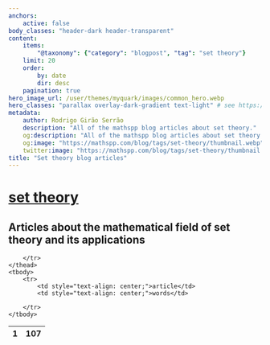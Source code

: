 ```yaml
---
anchors:
    active: false
body_classes: "header-dark header-transparent"
content:
    items:
        "@taxonomy": {"category": "blogpost", "tag": "set theory"}
    limit: 20
    order:
        by: date
        dir: desc
    pagination: true
hero_image_url: /user/themes/myquark/images/common_hero.webp
hero_classes: "parallax overlay-dark-gradient text-light" # see https://demo.getgrav.org/blog-skeleton/blog/hero-classes
metadata:
    author: Rodrigo Girão Serrão
    description: "All of the mathspp blog articles about set theory."
    og:description: "All of the mathspp blog articles about set theory."
    og:image: "https://mathspp.com/blog/tags/set-theory/thumbnail.webp"
    twitter:image: "https://mathspp.com/blog/tags/set-theory/thumbnail.webp"
title: "Set theory blog articles"
---
```


# <a href="/blog/tags/set theory" class="label label-primary tag-title">set theory</a>


## Articles about the mathematical field of set theory and its applications



<table class="stats-table">
    <thead>
        <tr>
            <th style="text-align: center;">1</th>
            <th style="text-align: center;">107</th>
            
        </tr>
    </thead>
    <tbody>
        <tr>
            <td style="text-align: center;">article</td>
            <td style="text-align: center;">words</td>
            
        </tr>
    </tbody>
</table>